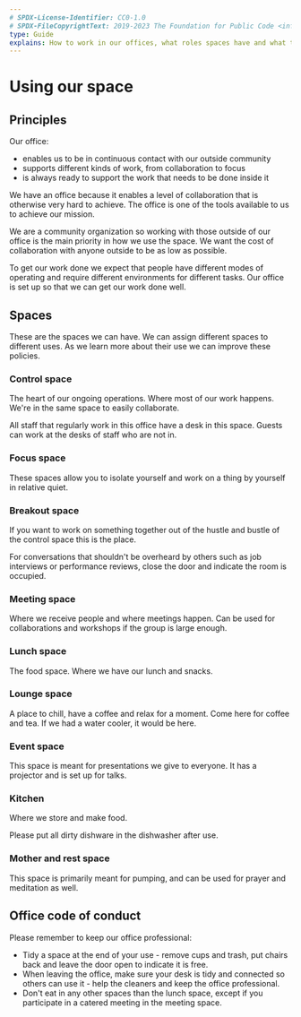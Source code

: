 ```yaml
---
# SPDX-License-Identifier: CC0-1.0
# SPDX-FileCopyrightText: 2019-2023 The Foundation for Public Code <info@publiccode.net>
type: Guide
explains: How to work in our offices, what roles spaces have and what the code of conduct is for their use.
---
```


# Using our space

## Principles

Our office:

* enables us to be in continuous contact with our outside community
* supports different kinds of work, from collaboration to focus
* is always ready to support the work that needs to be done inside it

We have an office because it enables a level of collaboration that is otherwise very hard to achieve. The office is one of the tools available to us to achieve our mission.

We are a community organization so working with those outside of our office is the main priority in how we use the space. We want the cost of collaboration with anyone outside to be as low as possible.

To get our work done we expect that people have different modes of operating and require different environments for different tasks. Our office is set up so that we can get our work done well.

## Spaces

These are the spaces we can have. We can assign different spaces to different uses. As we learn more about their use we can improve these policies.

### Control space

The heart of our ongoing operations. Where most of our work happens. We're in the same space to easily collaborate.

All staff that regularly work in this office have a desk in this space. Guests can work at the desks of staff who are not in.

### Focus space

These spaces allow you to isolate yourself and work on a thing by yourself in relative quiet.

### Breakout space

If you want to work on something together out of the hustle and bustle of the control space this is the place.

For conversations that shouldn't be overheard by others such as job interviews or performance reviews, close the door and indicate the room is occupied.

### Meeting space

Where we receive people and where meetings happen. Can be used for collaborations and workshops if the group is large enough.

### Lunch space

The food space. Where we have our lunch and snacks.

### Lounge space

A place to chill, have a coffee and relax for a moment. Come here for coffee and tea. If we had a water cooler, it would be here.

### Event space

This space is meant for presentations we give to everyone. It has a projector and is set up for talks.

### Kitchen

Where we store and make food.

Please put all dirty dishware in the dishwasher after use.

### Mother and rest space

This space is primarily meant for pumping, and can be used for prayer and meditation as well.

## Office code of conduct

Please remember to keep our office professional:

* Tidy a space at the end of your use - remove cups and trash, put chairs back and leave the door open to indicate it is free.
* When leaving the office, make sure your desk is tidy and connected so others can use it - help the cleaners and keep the office professional.
* Don't eat in any other spaces than the lunch space, except if you participate in a catered meeting in the meeting space.
